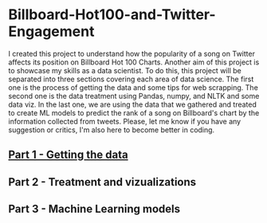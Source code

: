 # Billboard-Hot100-and-Twitter-Engagement

I created this project to understand how the popularity of a song on Twitter affects its position on Billboard Hot 100 Charts. Another aim of this project is to showcase my skills as a data scientist. To do this, this project will be separated into three sections covering each area of data science. The first one is the process of getting the data and some tips for web scrapping. The second one is the data treatment using Pandas, numpy, and NLTK and some data viz. In the last one, we are using the data that we gathered and treated to create ML models to predict the rank of a song on Billboard's chart by the information collected from tweets. Please, let me know if you have any suggestion or critics, I'm also here to become better in coding. 

## [Part 1 - Getting the data](https://github.com/spacejao/Billboard-Hot100-and-Twitter-Engagement/blob/main/1%20-%20Getting%20the%20Data.ipynb)

## Part 2 - Treatment and vizualizations

## Part 3 - Machine Learning models
